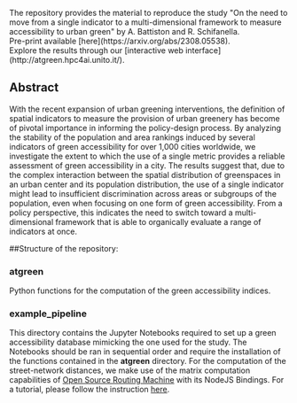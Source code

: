 <p>The repository provides the material to reproduce the study "On the need to move from a single indicator to a multi-dimensional framework to measure accessibility to urban green" by A. Battiston and R. Schifanella. <br>
Pre-print available [here](https://arxiv.org/abs/2308.05538).  <br>
Explore the results through our [interactive web interface](http://atgreen.hpc4ai.unito.it/). <p>


## Abstract
With the recent expansion of urban greening interventions, the definition of spatial indicators to measure the provision of urban greenery has become of pivotal importance in informing the policy-design process. By analyzing the stability of the population and area rankings induced by several indicators of green accessibility for over 1,000 cities worldwide, we investigate the extent to which the use of a single metric provides a reliable assessment of green accessibility in a city. The results suggest that, due to the complex interaction between the spatial distribution of greenspaces in an urban center and its population distribution, the use of a single indicator might lead to insufficient discrimination across areas or subgroups of the population, even when focusing on one form of green accessibility. From a policy perspective, this indicates the need to switch toward a multi-dimensional framework that is able to organically evaluate a range of indicators at once.

##Structure of the repository:

### atgreen
Python functions for the computation of the green accessibility indices. 

### example_pipeline
This directory contains the Jupyter Notebooks required to set up a green accessibility database mimicking the one used for the study. 
The Notebooks should be ran in sequential order and require the installation of the functions contained in the **atgreen** directory.
For the computation of the street-network distances, we make use of the matrix computation capabilities of [Open Source Routing Machine](https://github.com/Project-OSRM/osrm-backend) with its NodeJS Bindings. For a tutorial, please follow the instruction [here](https://gis-ops.com/osrm-nodejs-bindings/).




 
